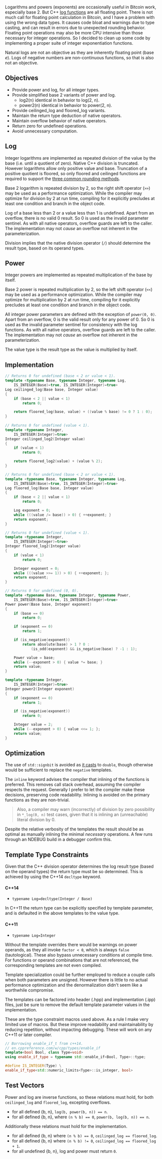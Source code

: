 Logarithms and powers (exponents) are occasionally useful in Bitcoin work, especially base 2. But C++ [log functions](https://en.cppreference.com/w/cpp/numeric/math/log) are all floating point. There is not much call for floating point calculation in Bitcoin, and I have a problem with using the wrong data types. It causes code bloat and warnings due to type casting, and can result in errors due to unexpected rounding behavior. Floating point operations may also be more CPU intensive than those necessary for integer operations. So I decided to clean up some code by implementing a proper suite of integer exponentiation functions.

Natural logs are not an objective as they are inherently floating point (base *e*). Logs of negative numbers are non-continuous functions, so that is also not an objective.

## Objectives
* Provide power and log, for all integer types.
* Provide simplified base 2 variants of power and log.
  * log2(n) identical in behavior to log(2, n).
  * power2(n) identical in behavior to power(2, n).
* Provide ceilinged_log and floored_log variants.
* Maintain the return type deduction of native operators.
* Maintain overflow behavior of native operators.
* Return zero for undefined operations.
* Avoid unnecessary computation.

## Log
Integer logarithms are implemented as repeated division of the value by the base (i.e. until a quotient of zero). Native C++ division is truncated. However logarithms allow only positive value and base. Truncation of a positive quotient is floored, so only floored and ceilinged functions are required to support the [three common rounding methods](Integer-Division-Unraveled).

Base 2 logarithm is repeated division by 2, so the right shift operator (`>>`) may be used as a performance optimization. While the compiler may optimize for division by 2 at run time, compiling for it explicitly precludes at least one condition and branch in the object code.

Log of a base less than 2 or a value less than 1 is undefined. Apart from an overflow, there is no valid 0 result. So 0 is used as the invalid parameter sentinel. As with all native operators, overflow guards are left to the caller. The implementation may not *cause* an overflow not inherent in the parameterization.

Division implies that the native division operator (`/`) should determine the result type, based on its operand types.

## Power
Integer powers are implemented as repeated multiplication of the base by itself.

Base 2 power is repeated multiplication by 2, so the left shift operator (`<<`) may be used as a performance optimization. While the compiler may optimize for multiplication by 2 at run time, compiling for it explicitly precludes at least one condition and branch in the object code.

All integer power parameters are defined with the exception of `power(0, 0)`. Apart from an overflow, 0 is the valid result only for any power of 0. So 0 is used as the invalid parameter sentinel for consistency with the log functions. As with all native operators, overflow guards are left to the caller. The implementation may not *cause* an overflow not inherent in the parameterization.

The value type is the result type as the value is multiplied by itself.
## Implementation
```cpp
// Returns 0 for undefined (base < 2 or value < 1).
template <typename Base, typename Integer, typename Log,
    IS_INTEGER(Base)=true, IS_INTEGER(Integer)=true>
Log ceilinged_log(Base base, Integer value)
{
    if (base < 2 || value < 1)
        return 0;

    return floored_log(base, value) + ((value % base) != 0 ? 1 : 0);
}
    
// Returns 0 for undefined (value < 1).
template <typename Integer,
    IS_INTEGER(Integer)=true>
Integer ceilinged_log2(Integer value)
{
    if (value < 1)
        return 0;

    return floored_log2(value) + (value % 2);
}

// Returns 0 for undefined (base < 2 or value < 1).
template <typename Base, typename Integer, typename Log,
    IS_INTEGER(Base)=true, IS_INTEGER(Integer)=true>
Log floored_log(Base base, Integer value)
{
    if (base < 2 || value < 1)
        return 0;

    Log exponent = 0;
    while (((value /= base)) > 0) { ++exponent; }
    return exponent;
}

// Returns 0 for undefined (value < 1).
template <typename Integer,
    IS_INTEGER(Integer)=true>
Integer floored_log2(Integer value)
{
    if (value < 1)
        return 0;

    Integer exponent = 0;
    while (((value >>= 1)) > 0) { ++exponent; };
    return exponent;
}

// Returns 0 for undefined (0, 0).
template <typename Base, typename Integer, typename Power,
    IS_INTEGER(Base)=true, IS_INTEGER(Integer)=true>
Power power(Base base, Integer exponent)
{
    if (base == 0)
        return 0;

    if (exponent == 0)
        return 1;

    if (is_negative(exponent))
        return absolute(base) > 1 ? 0 :
            (is_odd(exponent) && is_negative(base) ? -1 : 1);

    Power value = base;
    while (--exponent > 0) { value *= base; }
    return value;
}

template <typename Integer,
    IS_INTEGER(Integer)=true>
Integer power2(Integer exponent)
{
    if (exponent == 0)
        return 1;

    if (is_negative(exponent))
        return 0;

    Integer value = 2;
    while (--exponent > 0) { value <<= 1; };
    return value;
}
```
## Optimization
The use of `std::signbit` is avoided as [it casts](https://en.cppreference.com/w/cpp/numeric/math/signbit) to `double`, though otherwise would be sufficient to replace the `negative` templates.

The `inline` keyword advises the compiler that inlining of the functions is preferred. This removes call stack overhead, assuming the compiler respects the request. Generally I prefer to let the compiler make these decisions, preserving code readability. Inlining is avoided on the primary functions as they are non-trivial.

> Also, a compiler may warn (incorrectly) of division by zero possibility in `*_log(0, n)` test cases, given that it is inlining an (unreachable) literal division by 0.

Despite the relative verbosity of the templates the result should be as optimal as manually inlining the minimal *necessary* operations. A few runs through an NDEBUG build in a debugger confirm this.

## Template Type Constraints
Given that the C++ division operator determines the log result type (based on the operand types) the return type must be so determined. This is achieved by using the C++14 `decltype` keyword.

#### C++14
* `typename Log=decltype(Integer / Base)`

In C++11 the return type can be explicitly specified by template parameter, and is defaulted in the above templates to the value type.

#### C++11
* `typename Log=Integer`

Without the template overrides there would be warnings on power operands, as they all invoke `factor < 0`, which is always `false` (tautological). These also bypass unnecessary conditions at compile time. For functions or operand combinations that are not referenced, the corresponding templates are not even compiled.

Template specialization could be further employed to reduce a couple calls when both parameters are unsigned. However there is little to no actual performance optimization and the denormalization didn't seem like a worthwhile compromise.

The templates can be factored into header (.hpp) and implementation (.ipp) files, just be sure to remove the default template parameter values in the implementation.

These are the type constraint macros used above. As a rule I make very limited use of macros. But these improve readability and maintainability by reducing repetition, without impacting debugging. These will work on any C++11 or later compiler.
```cpp
// Borrowing enable_if_t from c++14.
// en.cppreference.com/w/cpp/types/enable_if
template<bool Bool, class Type=void>
using enable_if_type = typename std::enable_if<Bool, Type>::type;

#define IS_INTEGER(Type) \
enable_if_type<std::numeric_limits<Type>::is_integer, bool>
```

## Test Vectors
Power and log are inverse functions, so these relations must hold, for both `ceilinged_log` and `floored_log`, excepting overflows.

* for all defined {b, n}, `log(b, power(b, n)) == n`.
* for all defined {b, n}, where `(n % b) == 0`, `power(b, log(b, n)) == n`.

Additionally these relations must hold for the implementation.

* for all defined {b, n} where `(n % b) == 0`, `ceilinged_log == floored_log`.
* for all defined {b, n} where `(n % b) != 0`, `ceilinged_log == floored_log + 1`.
* for all undefined {b, n}, log and power must return `0`.

